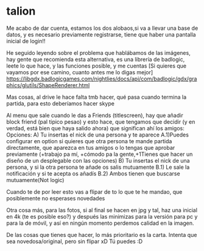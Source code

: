 # talion

Me acabo de dar cuenta, estamos los dos alobaos,si va a llevar una base de datos, y es necesario previamente registrarse, tiene que haber una pantalla inicial de login!!

He seguido leyendo sobre el problema que hablábamos de las imágenes, hay gente que recomienda esta alternativa, es una librería de badlogic, leete lo que hace, y las funciones posible, y me cuentas [Si quieres que vayamos por ese camino, cuanto antes me lo digas mejor]
https://libgdx.badlogicgames.com/nightlies/docs/api/com/badlogic/gdx/graphics/glutils/ShapeRenderer.html

Mas cosas, al drive le hace falta tmb hacer, qué pasa cuando termina la partida, para esto deberíamos hacer skype

Al menu que sale cuando le das a Friends (titlescreen), hay que añadir block friend (pal tipico pesao) y esto hace, que tengamos que decidir (y en verdad, está bien que haya salido ahora) que significan ahí los amigos:
      Opciones: 
            A) Tu insertas el nick de una persona y te aparece
              A.1)Puedes configurar en option si quieres que otra persona te mande partida directamente, que aparezca en tus amigos o lo tengas que aprobar previamente (+trabajo pa mí, +cómodo pa la gente,+1Tienes que hacer un diseño de un desplegable con las opciones)
            B) Tu insertas el nick de una persona, y si la otra persona te añade os salis mutuamente
              B.1) Le sale la notificación y si te acepta os añadís
              B.2) Ambos tienen que buscarse mutuamente(Not logic)
              
Cuando te de por leer esto vas a flipar de to lo que te he mandao, que posiblemente no esperases novedades

Otra cosa más, para las fotos, si al final se hacen en jpg y tal, haz una inicial en 4k (te es posible eso?) y después las minimizas para la versión para pc y para la de móvil, y así en ningún momento perdemos calidad en la imagen.

De las cosas que tienes que hacer, lo más prioritario es la carta. Intenta que sea novedosa/original, pero sin flipar xD Tú puedes :D
